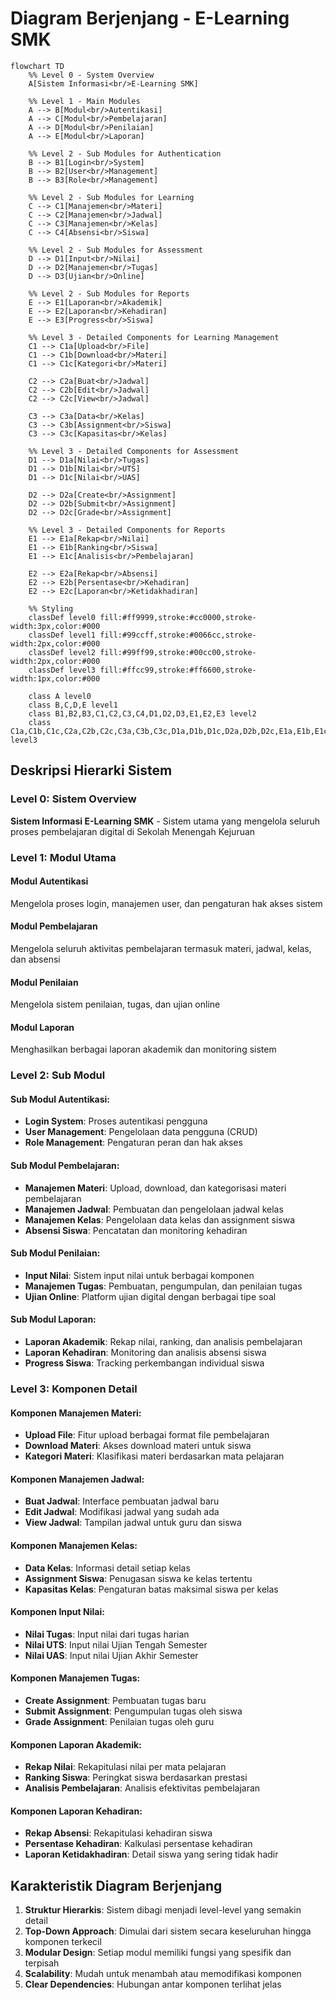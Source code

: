 # Diagram Berjenjang - E-Learning SMK

```mermaid
flowchart TD
    %% Level 0 - System Overview
    A[Sistem Informasi<br/>E-Learning SMK]
    
    %% Level 1 - Main Modules
    A --> B[Modul<br/>Autentikasi]
    A --> C[Modul<br/>Pembelajaran]
    A --> D[Modul<br/>Penilaian]
    A --> E[Modul<br/>Laporan]
    
    %% Level 2 - Sub Modules for Authentication
    B --> B1[Login<br/>System]
    B --> B2[User<br/>Management]
    B --> B3[Role<br/>Management]
    
    %% Level 2 - Sub Modules for Learning
    C --> C1[Manajemen<br/>Materi]
    C --> C2[Manajemen<br/>Jadwal]
    C --> C3[Manajemen<br/>Kelas]
    C --> C4[Absensi<br/>Siswa]
    
    %% Level 2 - Sub Modules for Assessment
    D --> D1[Input<br/>Nilai]
    D --> D2[Manajemen<br/>Tugas]
    D --> D3[Ujian<br/>Online]
    
    %% Level 2 - Sub Modules for Reports
    E --> E1[Laporan<br/>Akademik]
    E --> E2[Laporan<br/>Kehadiran]
    E --> E3[Progress<br/>Siswa]
    
    %% Level 3 - Detailed Components for Learning Management
    C1 --> C1a[Upload<br/>File]
    C1 --> C1b[Download<br/>Materi]
    C1 --> C1c[Kategori<br/>Materi]
    
    C2 --> C2a[Buat<br/>Jadwal]
    C2 --> C2b[Edit<br/>Jadwal]
    C2 --> C2c[View<br/>Jadwal]
    
    C3 --> C3a[Data<br/>Kelas]
    C3 --> C3b[Assignment<br/>Siswa]
    C3 --> C3c[Kapasitas<br/>Kelas]
    
    %% Level 3 - Detailed Components for Assessment
    D1 --> D1a[Nilai<br/>Tugas]
    D1 --> D1b[Nilai<br/>UTS]
    D1 --> D1c[Nilai<br/>UAS]
    
    D2 --> D2a[Create<br/>Assignment]
    D2 --> D2b[Submit<br/>Assignment]
    D2 --> D2c[Grade<br/>Assignment]
    
    %% Level 3 - Detailed Components for Reports
    E1 --> E1a[Rekap<br/>Nilai]
    E1 --> E1b[Ranking<br/>Siswa]
    E1 --> E1c[Analisis<br/>Pembelajaran]
    
    E2 --> E2a[Rekap<br/>Absensi]
    E2 --> E2b[Persentase<br/>Kehadiran]
    E2 --> E2c[Laporan<br/>Ketidakhadiran]
    
    %% Styling
    classDef level0 fill:#ff9999,stroke:#cc0000,stroke-width:3px,color:#000
    classDef level1 fill:#99ccff,stroke:#0066cc,stroke-width:2px,color:#000
    classDef level2 fill:#99ff99,stroke:#00cc00,stroke-width:2px,color:#000
    classDef level3 fill:#ffcc99,stroke:#ff6600,stroke-width:1px,color:#000
    
    class A level0
    class B,C,D,E level1
    class B1,B2,B3,C1,C2,C3,C4,D1,D2,D3,E1,E2,E3 level2
    class C1a,C1b,C1c,C2a,C2b,C2c,C3a,C3b,C3c,D1a,D1b,D1c,D2a,D2b,D2c,E1a,E1b,E1c,E2a,E2b,E2c level3
```

## Deskripsi Hierarki Sistem

### Level 0: Sistem Overview
**Sistem Informasi E-Learning SMK** - Sistem utama yang mengelola seluruh proses pembelajaran digital di Sekolah Menengah Kejuruan

### Level 1: Modul Utama

#### Modul Autentikasi
Mengelola proses login, manajemen user, dan pengaturan hak akses sistem

#### Modul Pembelajaran  
Mengelola seluruh aktivitas pembelajaran termasuk materi, jadwal, kelas, dan absensi

#### Modul Penilaian
Mengelola sistem penilaian, tugas, dan ujian online

#### Modul Laporan
Menghasilkan berbagai laporan akademik dan monitoring sistem

### Level 2: Sub Modul

#### Sub Modul Autentikasi:
- **Login System**: Proses autentikasi pengguna
- **User Management**: Pengelolaan data pengguna (CRUD)
- **Role Management**: Pengaturan peran dan hak akses

#### Sub Modul Pembelajaran:
- **Manajemen Materi**: Upload, download, dan kategorisasi materi pembelajaran
- **Manajemen Jadwal**: Pembuatan dan pengelolaan jadwal kelas
- **Manajemen Kelas**: Pengelolaan data kelas dan assignment siswa
- **Absensi Siswa**: Pencatatan dan monitoring kehadiran

#### Sub Modul Penilaian:
- **Input Nilai**: Sistem input nilai untuk berbagai komponen
- **Manajemen Tugas**: Pembuatan, pengumpulan, dan penilaian tugas
- **Ujian Online**: Platform ujian digital dengan berbagai tipe soal

#### Sub Modul Laporan:
- **Laporan Akademik**: Rekap nilai, ranking, dan analisis pembelajaran
- **Laporan Kehadiran**: Monitoring dan analisis absensi siswa
- **Progress Siswa**: Tracking perkembangan individual siswa

### Level 3: Komponen Detail

#### Komponen Manajemen Materi:
- **Upload File**: Fitur upload berbagai format file pembelajaran
- **Download Materi**: Akses download materi untuk siswa
- **Kategori Materi**: Klasifikasi materi berdasarkan mata pelajaran

#### Komponen Manajemen Jadwal:
- **Buat Jadwal**: Interface pembuatan jadwal baru
- **Edit Jadwal**: Modifikasi jadwal yang sudah ada
- **View Jadwal**: Tampilan jadwal untuk guru dan siswa

#### Komponen Manajemen Kelas:
- **Data Kelas**: Informasi detail setiap kelas
- **Assignment Siswa**: Penugasan siswa ke kelas tertentu
- **Kapasitas Kelas**: Pengaturan batas maksimal siswa per kelas

#### Komponen Input Nilai:
- **Nilai Tugas**: Input nilai dari tugas harian
- **Nilai UTS**: Input nilai Ujian Tengah Semester
- **Nilai UAS**: Input nilai Ujian Akhir Semester

#### Komponen Manajemen Tugas:
- **Create Assignment**: Pembuatan tugas baru
- **Submit Assignment**: Pengumpulan tugas oleh siswa
- **Grade Assignment**: Penilaian tugas oleh guru

#### Komponen Laporan Akademik:
- **Rekap Nilai**: Rekapitulasi nilai per mata pelajaran
- **Ranking Siswa**: Peringkat siswa berdasarkan prestasi
- **Analisis Pembelajaran**: Analisis efektivitas pembelajaran

#### Komponen Laporan Kehadiran:
- **Rekap Absensi**: Rekapitulasi kehadiran siswa
- **Persentase Kehadiran**: Kalkulasi persentase kehadiran
- **Laporan Ketidakhadiran**: Detail siswa yang sering tidak hadir

## Karakteristik Diagram Berjenjang

1. **Struktur Hierarkis**: Sistem dibagi menjadi level-level yang semakin detail
2. **Top-Down Approach**: Dimulai dari sistem secara keseluruhan hingga komponen terkecil
3. **Modular Design**: Setiap modul memiliki fungsi yang spesifik dan terpisah
4. **Scalability**: Mudah untuk menambah atau memodifikasi komponen
5. **Clear Dependencies**: Hubungan antar komponen terlihat jelas